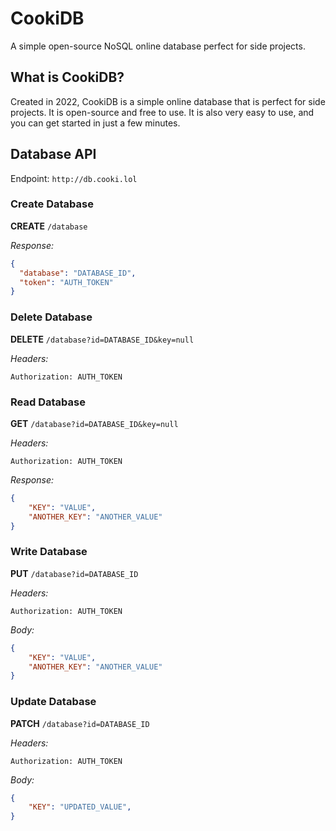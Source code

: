 # CookiDB
A simple open-source NoSQL online database perfect for side projects.

## What is CookiDB?
Created in 2022, CookiDB is a simple online database that is perfect for side projects. It is open-source and free to use. It is also very easy to use, and you can get started in just a few minutes.

## Database API
Endpoint: `http://db.cooki.lol`

### Create Database
**CREATE** `/database`

*Response:*
```json
{
  "database": "DATABASE_ID",
  "token": "AUTH_TOKEN"
}
```

### Delete Database
**DELETE** `/database?id=DATABASE_ID&key=null`

*Headers:*
```
Authorization: AUTH_TOKEN
```

### Read Database
**GET** `/database?id=DATABASE_ID&key=null`

*Headers:*
```
Authorization: AUTH_TOKEN
```

*Response:*
```json
{
    "KEY": "VALUE",
    "ANOTHER_KEY": "ANOTHER_VALUE"
}
```

### Write Database
**PUT** `/database?id=DATABASE_ID`

*Headers:*
```
Authorization: AUTH_TOKEN
```

*Body:*
```json
{
    "KEY": "VALUE",
    "ANOTHER_KEY": "ANOTHER_VALUE"
}
```

### Update Database
**PATCH** `/database?id=DATABASE_ID`

*Headers:*
```
Authorization: AUTH_TOKEN
```

*Body:*
```json
{
    "KEY": "UPDATED_VALUE",
}
```